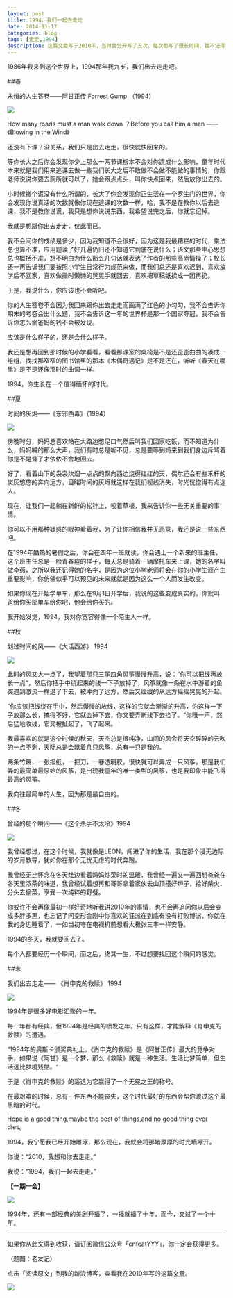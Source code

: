```yaml
---
layout: post
title: 1994，我们一起去走走
date: 2014-11-17
categories: blog
tags: [走走,1994]
description: 这篇文章写于2010年，当时我分开写了五次，每次都写了很长时间，我不记得我当初为什么要写这篇文章，只是1994这个年份实在太神奇了，值得一写。
---
```


 
1986年我来到这个世界上，1994那年我九岁，我们出去走走吧。

##春

永恒的人生答卷——阿甘正传 Forrest Gump （1994）

![](http://cnfeat.qiniudn.com/p1484731261.jpg)
 
How many roads must a man walk down ？Before you call him a man ——《Blowing in the Wind》
 
还没有下课？没关系，我们只是出去走走，很快就快回来的。
 
等你长大之后你会发现你少上那么一两节课根本不会对你造成什么影响，童年时代本来就是我们用来逃课去做一些我们长大之后不敢做不会做不能做的事情的，你跟老师说说你要去厕所就可以了，她会跟点点头，叫你快点回来，然后放你出去的。
 
小时候撒个谎没有什么所谓的，长大了你会发现你正生活在一个罗生门的世界，你会发现你说真话的次数就像你现在逃课的次数一样，哈，我不是在教你以后去逃课，我不是教你说谎，我只是想你说说东西，我希望说完之后，你就忘记掉。
 
我就是想跟你出去走走，仅此而已。
 
我不会问你的成绩是多少，因为我知道不会很好，因为这是我最糟糕的时代，乘法总也算不准，应用题读了好几遍仍旧还不知道它到底在说什么；语文那些中心思想总也概括不准，想不明白为什么那么几句话就表达了作者的那些高尚情操了；校长还一再告诉我们要按照小学生日常行为规范来做，而我们总还是喜欢迟到，喜欢放学后不回家，喜欢做操时懒懒的晃晃手就回去，喜欢把草稿纸揉成一团再扔。
 
于是，我说什么，你应该也不会听吧。
 
你的人生答卷不会因为我回来跟你出去走走而画满了红色的小勾勾，我不会告诉你期末的考卷会出什么题，我不会告诉这一年的世界杯是那一个国家夺冠，我不会告诉你怎么偷爸妈的钱不会被发现。
 
应该是什么样子的，还是会什么样子。
 
我还是想再回到那时候的小学看看，看看那课室的桌椅是不是还歪歪曲曲的凑成一组组，找找那窄窄的图书馆里的那本《木偶奇遇记》是不是还在，听听《春天在哪里》是不是还像那时的曲调一样。
 
1994，你生长在一个值得缅怀的时代。
 
##夏

时间的灰烬——《东邪西毒》（1994）

![](http://cnfeat.qiniudn.com/p443370804.jpg)
 
傍晚时分，妈妈总喜欢站在大路边憋足口气然后叫我们回家吃饭，而不知道为什么，妈妈喊的那么大声，我们有时总是听不见，总是要等到妈来到我们身边斥骂着你是不是聋了才依依不舍地回去。
 
好了，看着山下的袅袅炊烟一点点的飘向西边烧得红红的天，偶尔还会有些禾杆的炭灰悠悠的奔向远方，目睹时间的灰烬就这样在我们视线消失，时光恍惚得有点迷人。
 
现在，让我们一起躺在新鲜的松针上，咬着草根，我来告诉你一些无关重要的事情。
 
你可以不用那种疑惑的眼神看着我，为了让你相信我并无恶意，我还是说一些东西吧。
 
在1994年酷热的暑假之后，你会在四年一班就读，你会遇上一个新来的班主任，这个班主任总是一脸青春痘的样子，每天总是骑着一辆摩托车来上课，她的名字叫做李燕，之所以我还记得她的名字，是因为这位小学老师将会在你的小学生涯产生重要影响，你仿佛似乎可以预见的未来就就是因为这么一个人而发生改变。
 
如果你现在开始学单车，那么在9月1日开学后，我说的这些变成真实的，你就叫爸给你买部单车给你吧，他会给你买的。
 
我开始发觉，1994，我对你宽容得像一个陌生人一样。
 
##秋

划过时间的风——《大话西游》 1994 

![](http://cnfeat.qiniudn.com/p2002648846.jpg)
 
此时的风又大一点了，我望着那只三尾四角风筝慢慢升高，说：“你可以把线再放长一点“，然后你把手中绕起来的线一下子放掉了，风筝就像一条在水中游着的鱼突遇到激流一样退了下去，被冲向了远方，然后又缓缓的从远方摇摇晃晃的升起。
 
”你应该把线绕在手中，然后慢慢的放线，这样的它就会渐渐的升高，你这样一下子放那么长，搞得不好，它就会掉下去，你又要弄断线下去捡了。“你哦一声，然后猛地收线，它又被扯起了，飞了起来。
 
我最喜欢的就是这个时候的秋天，天空总是很纯净，山间的风会将天空碎碎的云吹的一点不剩，天际总是会飘着几只风筝，总有一只是我的。
 
两条竹篾，一张报纸，一把刀，一卷透明胶，很快就可以弄成一只风筝，那是我们弄的最简单最原始的风筝，是出现我童年的唯一类型的风筝，也是我印象中能飞得最高的风筝。
 
我向往最简单的人生，因为那是最自由的。
 
##冬

曾经的那个瞬间——《这个杀手不太冷》1994 

![](http://cnfeat.qiniudn.com/p1916528989.jpg)
 
我曾经想过，在这个时候，我就像是LEON，闯进了你的生活，我在那个漫无边际的岁月教导，犹如你在那个无忧无虑的时代奔跑。
 
我曾经无比怀念在冬天灶边看着妈妈炒菜时的温暖，我曾经一遍又一遍回想爸爸在冬天里浓茶的味道，我曾经试着想再和哥哥拿着家伙去山顶搭好炉子，拾好柴火，分头去偷菜，享受一次纯粹的野餐。
 
你或许不会再像最初一样好奇地听我讲2010年的事情，也不会再追问你以后会变成多胖多黑，也忘记了问变形金刚中你喜欢的狂派在到底有没有打败博派，你就在我的身边睡着了，一如当初守在电视机前想看太极张三丰一样安静。
 
1994的冬天，我就要回去了。
 
每个人都要经历一个瞬间，而之后，终其一生，不过想要找回这个瞬间的感觉。
 
##末


我们出去走走—— 《肖申克的救赎》 1994

![](http://cnfeat.qiniudn.com/p825402445.jpg)
 
1994年是很多好电影汇聚的一年。
 
每一年都有经典，但1994年是经典的喷发之年，只有这样，才能解释《肖申克的救赎》的遭遇。
 
”1994年的奥斯卡颁奖典礼上，《肖申克的救赎》是《阿甘正传》最大的竞争对手，如果说《阿甘》是一个梦，那么《救赎》就是一种生活。生活比梦简单，但生活远比梦境残酷。“
 
于是《肖申克的救赎》的落选为它赢得了一个无冕之王的称号。
 
在最艰难的时候，总有一件东西不能丧失，这个时代最好的东西会帮你渡过这个最黑暗的时代。
 
Hope is a good thing,maybe the best of things,and no good thing ever dies。
 
1994，我宁愿我已经开始雕琢，那么现在，我就会将那堵厚厚的时光墙啄开。
 
你说：“2010，我想和你去走走。”
 
我说：“1994，我们一起去走走。”


**【一期一会】**

![](http://cnfeat.qiniudn.com/p991773495.jpg)

1994年，还有一部经典的美剧开播了，一播就播了十年，而今，又过了一个十年。



----

如果你从此文得到收获，请订阅微信公众号「cnfeatYYY」，你一定会获得更多。

（题图：老友记）

点击「阅读原文」到我的新浪博客，查看我在2010年写的这篇[文章](http://blog.sina.com.cn/s/blog_617ccc0c0100kktw.html)。

![](http://cnfeat.qiniudn.com/signitrue-2014-11-15.jpg)

